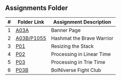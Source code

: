 ##  Assignments Folder

|   #   | Folder Link | Assignment Description |
| :---: | ----------- | ---------------------- |
|   1   |    [A03A](https://github.com/tranvex/4883-PT-Helal/tree/main/Assignments/A03A)| Banner Page|
|   2   |    [A03B/P1055](https://github.com/tranvex/4883-PT-Helal/tree/main/Assignments/P1055)| Hashmat the Brave Warrior|
|   3   |    [P01](https://github.com/tranvex/3013-Algorithms-Helal/tree/main/Assignments/P01)| Resizing the Stack|
|   4   |    [P02](https://github.com/tranvex/3013-Algorithms-Helal/tree/main/Assignments/P02)| Processing in Linear Time|
|   5   |    [P03](https://github.com/tranvex/3013-Algorithms-Helal/tree/main/Assignments/P03)| Processing in Trie Time|
|   6   |    [P03B](https://github.com/tranvex/2143-OOP-Helal/tree/main/Assignments/P03B)| BolNiverse Fight Club|
